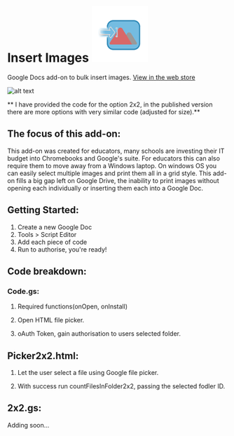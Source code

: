 # Insert Images ![alt text](https://github.com/connorcarolan/Insert-Images/blob/master/Insert%20Images%20logo.png)
Google Docs add-on to bulk insert images.
[View in the web store](https://chrome.google.com/webstore/detail/insert-images/cfilpjidehppbipndahohkaaahjemfoc?utm_source=permalink)

![alt text](https://drive.google.com/open?id=0B3OLYS6IeIR6MFc5QTZVMWxBUTQ)

** I have provided the code for the option 2x2, in the published version there are more options with very similar code (adjusted for size).**

## The focus of this add-on:
This add-on was created for educators, many schools are investing their IT budget into Chromebooks and Google's suite. For educators this can also require them to move away from a Windows laptop. On windows OS you can easily select multiple images and print them all in a grid style. This add-on fills a big gap left on Google Drive, the inability to print images without opening each individually or inserting them each into a Google Doc.

## Getting Started:
1. Create a new Google Doc
2. Tools > Script Editor
3. Add each piece of code
4. Run to authorise, you're ready!

## Code breakdown:

### Code.gs:
1. Required functions(onOpen, onInstall)

2. Open HTML file picker.

3. oAuth Token, gain authorisation to users selected folder.

## Picker2x2.html:
1. Let the user select a file using Google file picker.

2. With success run countFilesInFolder2x2, passing the selected fodler ID.

## 2x2.gs:
Adding soon...
